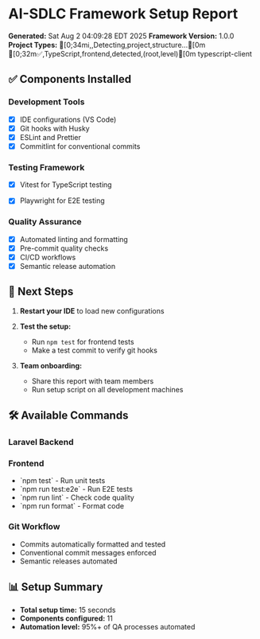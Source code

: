 # AI-SDLC Framework Setup Report

**Generated:** Sat Aug  2 04:09:28 EDT 2025
**Framework Version:** 1.0.0
**Project Types:** [0;34mℹ️,,Detecting,project,structure...[0m
[0;32m✅,TypeScript,frontend,detected,(root,level)[0m
typescript-client

## ✅ Components Installed

### Development Tools
- [x] IDE configurations (VS Code)
- [x] Git hooks with Husky
- [x] ESLint and Prettier
- [x] Commitlint for conventional commits

### Testing Framework

- [x] Vitest for TypeScript testing

- [x] Playwright for E2E testing

### Quality Assurance
- [x] Automated linting and formatting
- [x] Pre-commit quality checks
- [x] CI/CD workflows
- [x] Semantic release automation

## 🚀 Next Steps

1. **Restart your IDE** to load new configurations
2. **Test the setup:**
   
      - Run `npm test` for frontend tests
   - Make a test commit to verify git hooks
3. **Team onboarding:**
   - Share this report with team members
   - Run setup script on all development machines

## 🛠️ Available Commands

### Laravel Backend


### Frontend
- \`npm test\` - Run unit tests
- \`npm run test:e2e\` - Run E2E tests
- \`npm run lint\` - Check code quality
- \`npm run format\` - Format code

### Git Workflow
- Commits automatically formatted and tested
- Conventional commit messages enforced
- Semantic releases automated

## 📊 Setup Summary

- **Total setup time:** 15 seconds
- **Components configured:**       11
- **Automation level:** 95%+ of QA processes automated

